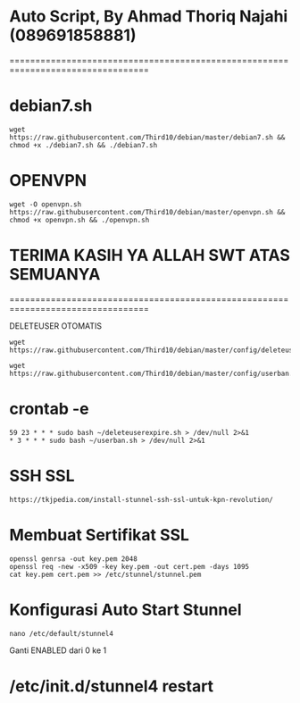 
# Auto Script, By Ahmad Thoriq Najahi (089691858881)
=================================================================================

# debian7.sh
```
wget https://raw.githubusercontent.com/Third10/debian/master/debian7.sh && chmod +x ./debian7.sh && ./debian7.sh
```
# OPENVPN
```
wget -O openvpn.sh https://raw.githubusercontent.com/Third10/debian/master/openvpn.sh && chmod +x openvpn.sh && ./openvpn.sh
```
# TERIMA KASIH YA ALLAH SWT ATAS SEMUANYA
=================================================================================

DELETEUSER OTOMATIS

```
wget https://raw.githubusercontent.com/Third10/debian/master/config/deleteuserexpire.sh
```

```
wget https://raw.githubusercontent.com/Third10/debian/master/config/userban.sh
```

# crontab -e
```
59 23 * * * sudo bash ~/deleteuserexpire.sh > /dev/null 2>&1
* 3 * * * sudo bash ~/userban.sh > /dev/null 2>&1
```


# SSH SSL
```
https://tkjpedia.com/install-stunnel-ssh-ssl-untuk-kpn-revolution/
```

# Membuat Sertifikat SSL
```
openssl genrsa -out key.pem 2048
openssl req -new -x509 -key key.pem -out cert.pem -days 1095
cat key.pem cert.pem >> /etc/stunnel/stunnel.pem
```

# Konfigurasi Auto Start Stunnel
```
nano /etc/default/stunnel4
```
Ganti ENABLED dari 0 ke 1

# /etc/init.d/stunnel4 restart
